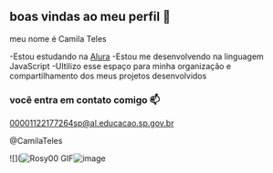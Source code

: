 ## boas vindas ao meu perfil 💙

meu nome é Camila Teles

-Estou estudando na [Alura](https//www.alura.br)
-Estou me desenvolvendo na linguagem JavaScript
-Ultilizo esse espaço para minha organização e compartilhamento dos meus projetos desenvolvidos

### você entra em contato comigo 📫

00001122177264sp@al.educacao.sp.gov.br 

@CamilaTeles 

![](<img src="https://media1.tenor.com/m/CzaHhPyIR8gAAAAC/rosy00.gif" alt="Rosy00 GIF"/>![image](https://github.com/MILAtteles/MILAtteles/assets/172675939/2dd0a670-6c0e-458b-8dbe-8d9e72f346cb0)


